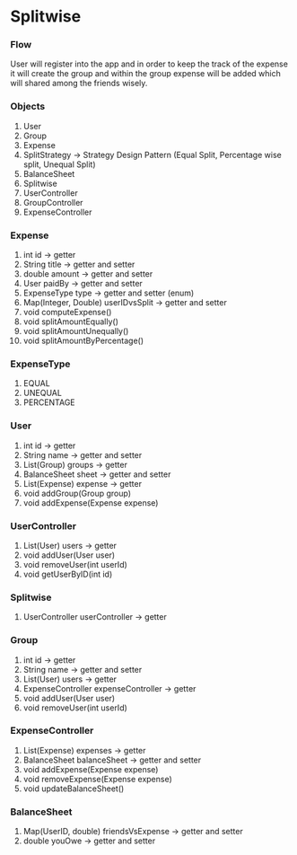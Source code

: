 # Splitwise

### Flow
User will register into the app and in order to keep the track of the expense it will create the group and within the group expense will be added which will shared among the friends wisely.

### Objects
1. User
2. Group
3. Expense 
4. SplitStrategy -> Strategy Design Pattern (Equal Split, Percentage wise split, Unequal Split)
5. BalanceSheet
6. Splitwise
7. UserController
8. GroupController
9. ExpenseController

### Expense
1. int id -> getter
2. String title -> getter and setter
3. double amount -> getter and setter
4. User paidBy -> getter and setter
5. ExpenseType type -> getter and setter (enum)
6. Map(Integer, Double) userIDvsSplit -> getter and setter
7. void computeExpense()
8. void splitAmountEqually()
9. void splitAmountUnequally()
10. void splitAmountByPercentage()

### ExpenseType
1. EQUAL 
2. UNEQUAL 
3. PERCENTAGE 

### User
1. int id -> getter
2. String name -> getter and setter
3. List(Group) groups -> getter
4. BalanceSheet sheet -> getter and setter
5. List(Expense) expense -> getter
6. void addGroup(Group group)
7. void addExpense(Expense expense)

### UserController
1. List(User) users -> getter
2. void addUser(User user)
3. void removeUser(int userId) 
4. void getUserByID(int id)

### Splitwise
1. UserController userController -> getter

### Group
1. int id -> getter
2. String name -> getter and setter
3. List(User) users -> getter
4. ExpenseController expenseController -> getter
5. void addUser(User user)
6. void removeUser(int userId)

### ExpenseController
1. List(Expense) expenses -> getter
2. BalanceSheet balanceSheet -> getter and setter
3. void addExpense(Expense expense)
4. void removeExpense(Expense expense)
5. void updateBalanceSheet()

### BalanceSheet
1. Map(UserID, double) friendsVsExpense -> getter and setter
2. double youOwe -> getter and setter